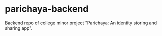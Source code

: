 # parichaya-backend
Backend repo of college minor project "Parichaya: An identity storing and sharing app".
